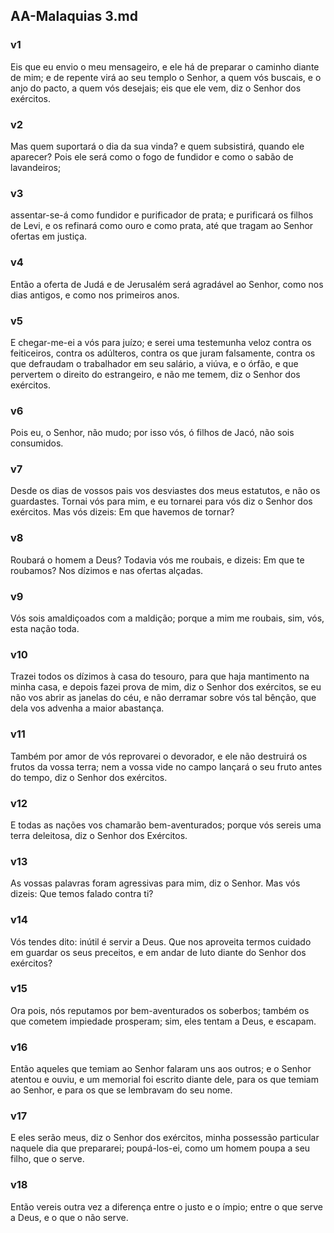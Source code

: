 ## AA-Malaquias 3.md
### v1
 Eis que eu envio o meu mensageiro, e ele há de preparar o caminho diante de mim; e de repente virá ao seu templo o Senhor, a quem vós buscais, e o anjo do pacto, a quem vós desejais; eis que ele vem, diz o Senhor dos exércitos.
### v2
 Mas quem suportará o dia da sua vinda? e quem subsistirá, quando ele aparecer? Pois ele será como o fogo de fundidor e como o sabão de lavandeiros;
### v3
 assentar-se-á como fundidor e purificador de prata; e purificará os filhos de Levi, e os refinará como ouro e como prata, até que tragam ao Senhor ofertas em justiça.
### v4
 Então a oferta de Judá e de Jerusalém será agradável ao Senhor, como nos dias antigos, e como nos primeiros anos.
### v5
 E chegar-me-ei a vós para juízo; e serei uma testemunha veloz contra os feiticeiros, contra os adúlteros, contra os que juram falsamente, contra os que defraudam o trabalhador em seu salário, a viúva, e o órfão, e que pervertem o direito do estrangeiro, e não me temem, diz o Senhor dos exércitos.
### v6
 Pois eu, o Senhor, não mudo; por isso vós, ó filhos de Jacó, não sois consumidos.
### v7
 Desde os dias de vossos pais vos desviastes dos meus estatutos, e não os guardastes. Tornai vós para mim, e eu tornarei para vós diz o Senhor dos exércitos. Mas vós dizeis: Em que havemos de tornar?
### v8
 Roubará o homem a Deus? Todavia vós me roubais, e dizeis: Em que te roubamos? Nos dízimos e nas ofertas alçadas.
### v9
 Vós sois amaldiçoados com a maldição; porque a mim me roubais, sim, vós, esta nação toda.
### v10
 Trazei todos os dízimos à casa do tesouro, para que haja mantimento na minha casa, e depois fazei prova de mim, diz o Senhor dos exércitos, se eu não vos abrir as janelas do céu, e não derramar sobre vós tal bênção, que dela vos advenha a maior abastança.
### v11
 Também por amor de vós reprovarei o devorador, e ele não destruirá os frutos da vossa terra; nem a vossa vide no campo lançará o seu fruto antes do tempo, diz o Senhor dos exércitos.
### v12
 E todas as nações vos chamarão bem-aventurados; porque vós sereis uma terra deleitosa, diz o Senhor dos Exércitos.
### v13
 As vossas palavras foram agressivas para mim, diz o Senhor. Mas vós dizeis: Que temos falado contra ti?
### v14
 Vós tendes dito: inútil é servir a Deus. Que nos aproveita termos cuidado em guardar os seus preceitos, e em andar de luto diante do Senhor dos exércitos?
### v15
 Ora pois, nós reputamos por bem-aventurados os soberbos; também os que cometem impiedade prosperam; sim, eles tentam a Deus, e escapam.
### v16
 Então aqueles que temiam ao Senhor falaram uns aos outros; e o Senhor atentou e ouviu, e um memorial foi escrito diante dele, para os que temiam ao Senhor, e para os que se lembravam do seu nome.
### v17
 E eles serão meus, diz o Senhor dos exércitos, minha possessão particular naquele dia que prepararei; poupá-los-ei, como um homem poupa a seu filho, que o serve.
### v18
 Então vereis outra vez a diferença entre o justo e o ímpio; entre o que serve a Deus, e o que o não serve.
